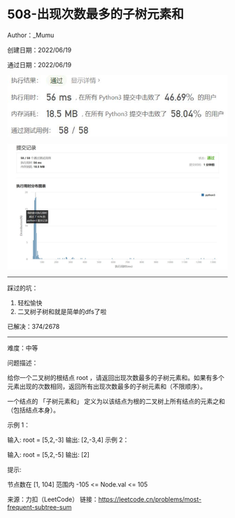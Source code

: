 # 508-出现次数最多的子树元素和

Author：_Mumu

创建日期：2022/06/19

通过日期：2022/06/19

![](./通过截图2.jpg)

![](./通过截图1.jpg)

*****

踩过的坑：

1. 轻松愉快
1. 二叉树子树和就是简单的dfs了啦

已解决：374/2678

*****

难度：中等

问题描述：

给你一个二叉树的根结点 root ，请返回出现次数最多的子树元素和。如果有多个元素出现的次数相同，返回所有出现次数最多的子树元素和（不限顺序）。

一个结点的 「子树元素和」 定义为以该结点为根的二叉树上所有结点的元素之和（包括结点本身）。

 

示例 1：



输入: root = [5,2,-3]
输出: [2,-3,4]
示例 2：



输入: root = [5,2,-5]
输出: [2]


提示:

节点数在 [1, 104] 范围内
-105 <= Node.val <= 105

来源：力扣（LeetCode）
链接：https://leetcode.cn/problems/most-frequent-subtree-sum